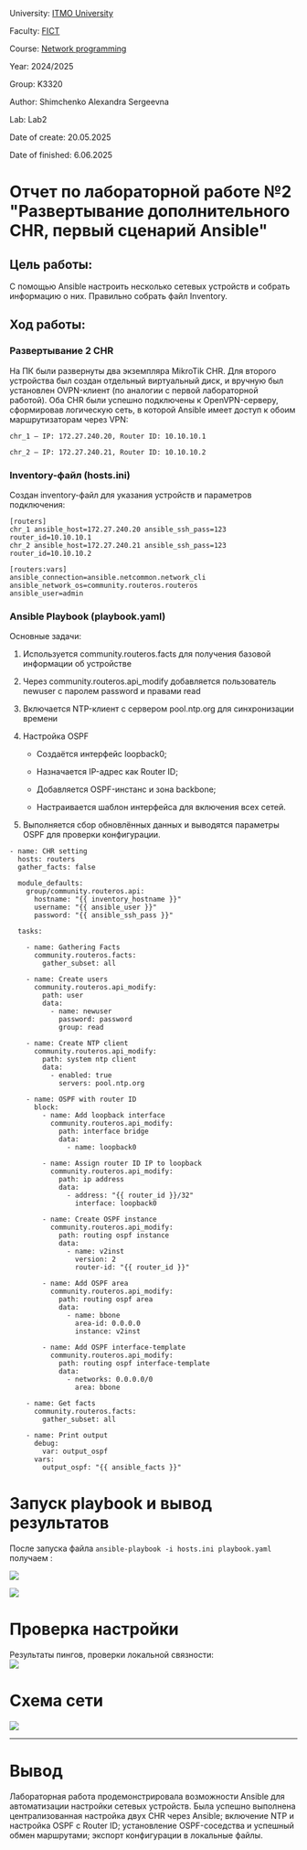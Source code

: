 University: [ITMO University](https://itmo.ru/ru/)

Faculty: [FICT](https://fict.itmo.ru)

Course: [Network programming](https://github.com/itmo-ict-faculty/network-programming)

Year: 2024/2025

Group: K3320

Author: Shimchenko Alexandra Sergeevna

Lab: Lab2

Date of create: 20.05.2025

Date of finished: 6.06.2025

# Отчет по лабораторной работе №2 "Развертывание дополнительного CHR, первый сценарий Ansible" #

## Цель работы: ##
С помощью Ansible настроить несколько сетевых устройств и собрать информацию о них. Правильно собрать файл Inventory.

## Ход работы: ##


### Развертывание 2 CHR  ###
На ПК были развернуты два экземпляра MikroTik CHR. Для второго устройства был создан отдельный виртуальный диск, и вручную был установлен OVPN-клиент (по аналогии с первой лабораторной работой). Оба CHR были успешно подключены к OpenVPN-серверу, сформировав логическую сеть, в которой Ansible имеет доступ к обоим маршрутизаторам через VPN:
```
chr_1 — IP: 172.27.240.20, Router ID: 10.10.10.1

chr_2 — IP: 172.27.240.21, Router ID: 10.10.10.2
```

### Inventory-файл (hosts.ini) ###
Создан inventory-файл для указания устройств и параметров подключения:
```
[routers]
chr_1 ansible_host=172.27.240.20 ansible_ssh_pass=123 router_id=10.10.10.1
chr_2 ansible_host=172.27.240.21 ansible_ssh_pass=123 router_id=10.10.10.2

[routers:vars]
ansible_connection=ansible.netcommon.network_cli
ansible_network_os=community.routeros.routeros
ansible_user=admin
```
### Ansible Playbook (playbook.yaml) ###

Основные задачи:
1. Используется community.routeros.facts для получения базовой информации об устройстве

2. Через community.routeros.api_modify добавляется пользователь newuser с паролем password и правами read

3. Включается NTP-клиент с сервером pool.ntp.org для синхронизации времени

4. Настройка OSPF

    - Создаётся интерфейс loopback0;

    - Назначается IP-адрес как Router ID;

    - Добавляется OSPF-инстанс и зона backbone;

    - Настраивается шаблон интерфейса для включения всех сетей.

5. Выполняется сбор обновлённых данных и выводятся параметры OSPF для проверки конфигурации.

```
- name: CHR setting
  hosts: routers
  gather_facts: false

  module_defaults:
    group/community.routeros.api:
      hostname: "{{ inventory_hostname }}"
      username: "{{ ansible_user }}"
      password: "{{ ansible_ssh_pass }}"

  tasks:

    - name: Gathering Facts
      community.routeros.facts:
        gather_subset: all

    - name: Create users
      community.routeros.api_modify:
        path: user
        data:
          - name: newuser
            password: password
            group: read

    - name: Create NTP client
      community.routeros.api_modify:
        path: system ntp client
        data:
          - enabled: true
            servers: pool.ntp.org

    - name: OSPF with router ID
      block:
        - name: Add loopback interface
          community.routeros.api_modify:
            path: interface bridge
            data:
              - name: loopback0

        - name: Assign router ID IP to loopback
          community.routeros.api_modify:
            path: ip address
            data:
              - address: "{{ router_id }}/32"
                interface: loopback0

        - name: Create OSPF instance
          community.routeros.api_modify:
            path: routing ospf instance
            data:
              - name: v2inst
                version: 2
                router-id: "{{ router_id }}"

        - name: Add OSPF area
          community.routeros.api_modify:
            path: routing ospf area
            data:
              - name: bbone
                area-id: 0.0.0.0
                instance: v2inst

        - name: Add OSPF interface-template
          community.routeros.api_modify:
            path: routing ospf interface-template
            data:
              - networks: 0.0.0.0/0
                area: bbone

    - name: Get facts
      community.routeros.facts:
        gather_subset: all

    - name: Print output
      debug:
        var: output_ospf
      vars:
        output_ospf: "{{ ansible_facts }}"

```


# Запуск playbook и вывод результатов    
После запуска файла `ansible-playbook -i hosts.ini playbook.yaml` получаем :  

![](pics/1.jpg)
  
![](pics/2.jpg) 
 
  
# Проверка настройки 

Результаты пингов, проверки локальной связности:  
![](pics/3.jpg)

# Схема сети   
![](pics/4.jpg)

---  
# Вывод
Лабораторная работа продемонстрировала возможности Ansible для автоматизации настройки сетевых устройств. Была успешно выполнена централизованная настройка двух CHR через Ansible; включение NTP и настройка OSPF с Router ID; установление OSPF-соседства и успешный обмен маршрутами; экспорт конфигурации в локальные файлы.
